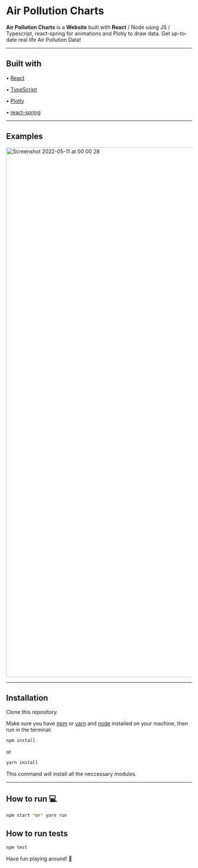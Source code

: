 # Air Pollution Charts

**Air Pollution Charts** is a **Website** built with **React** / Node using JS / Typescript, react-spring for animations and Plotly to draw data. Get up-to-date real life Air Pollution Data!

---

## Built with

• [React](https://reactjs.org/)

• [TypeScript](https://www.typescriptlang.org/)

• [Plotly](https://plotly.com/graphing-libraries/)

• [react-spring](https://react-spring.io/)

---

## Examples

<img width="1437" alt="Screenshot 2022-05-11 at 00 00 28" src="https://user-images.githubusercontent.com/78150333/167729475-6fa0e3a0-da99-4315-8d37-055b6140bbe0.png">

---

## Installation

Clone this repository.

Make sure you have [npm](https://www.npmjs.com/) or [yarn](https://yarnpkg.com/) and [node](https://nodejs.org/en/) installed on your machine, then run in the terminal:

```bash
npm install
```

or

```bash
yarn install
```

This command will install all the neccessary modules.

---

## How to run :computer:

```bash
npm start *or* yarn run
```

## How to run tests

```bash
npm test
```

Have fun playing around! :movie_camera:
